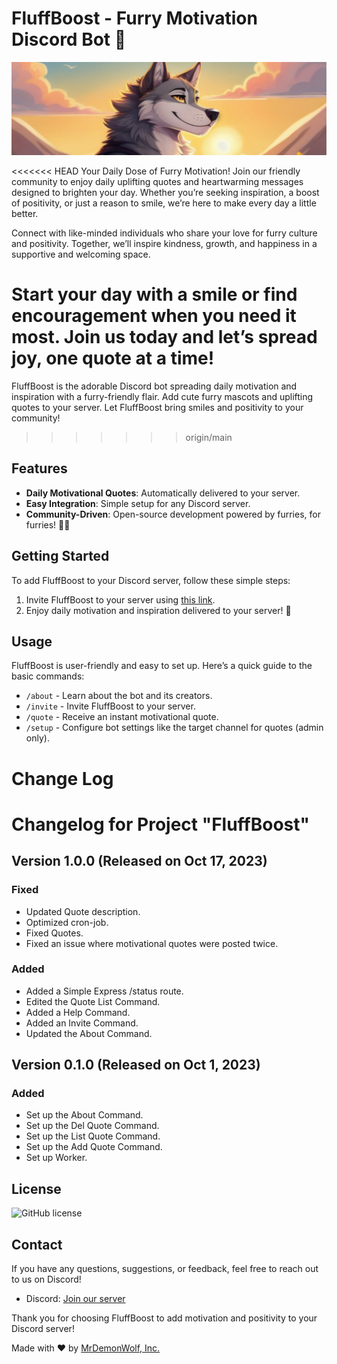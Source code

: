 # FluffBoost - Furry Motivation Discord Bot 🐾

![FluffBoost Banner](banner.jpg)

<<<<<<< HEAD
Your Daily Dose of Furry Motivation! Join our friendly community to enjoy daily uplifting quotes and heartwarming messages designed to brighten your day. Whether you’re seeking inspiration, a boost of positivity, or just a reason to smile, we’re here to make every day a little better.

Connect with like-minded individuals who share your love for furry culture and positivity. Together, we’ll inspire kindness, growth, and happiness in a supportive and welcoming space.

Start your day with a smile or find encouragement when you need it most. Join us today and let’s spread joy, one quote at a time!
=======
FluffBoost is the adorable Discord bot spreading daily motivation and inspiration with a furry-friendly flair. Add cute furry mascots and uplifting quotes to your server. Let FluffBoost bring smiles and positivity to your community!
>>>>>>> origin/main

## Features

- **Daily Motivational Quotes**: Automatically delivered to your server.
- **Easy Integration**: Simple setup for any Discord server.
- **Community-Driven**: Open-source development powered by furries, for furries! 🐺🐾

## Getting Started

To add FluffBoost to your Discord server, follow these simple steps:

1. Invite FluffBoost to your server using [this link](https://discord.com/api/oauth2/authorize?client_id=1152416549261561856&permissions=2147551232&scope=bot).
2. Enjoy daily motivation and inspiration delivered to your server! 🎉

## Usage

FluffBoost is user-friendly and easy to set up. Here’s a quick guide to the basic commands:

- `/about` - Learn about the bot and its creators.
- `/invite` - Invite FluffBoost to your server.
- `/quote` - Receive an instant motivational quote.
- `/setup` - Configure bot settings like the target channel for quotes (admin only).

# Change Log

# Changelog for Project "FluffBoost"

## Version 1.0.0 (Released on Oct 17, 2023)

### Fixed

- Updated Quote description.
- Optimized cron-job.
- Fixed Quotes.
- Fixed an issue where motivational quotes were posted twice.

### Added

- Added a Simple Express /status route.
- Edited the Quote List Command.
- Added a Help Command.
- Added an Invite Command.
- Updated the About Command.

## Version 0.1.0 (Released on Oct 1, 2023)

### Added

- Set up the About Command.
- Set up the Del Quote Command.
- Set up the List Quote Command.
- Set up the Add Quote Command.
- Set up Worker.

## License

![GitHub license](https://img.shields.io/github/license/MrDemonWolf/fluffboost.svg?style=for-the-badge&logo=github)

## Contact

If you have any questions, suggestions, or feedback, feel free to reach out to us on Discord!

- Discord: [Join our server](https://mrdwolf.com/discord)

Thank you for choosing FluffBoost to add motivation and positivity to your Discord server!

Made with ❤️ by <a href="https://www.mrdemonwolf.com">MrDemonWolf, Inc.</a>
